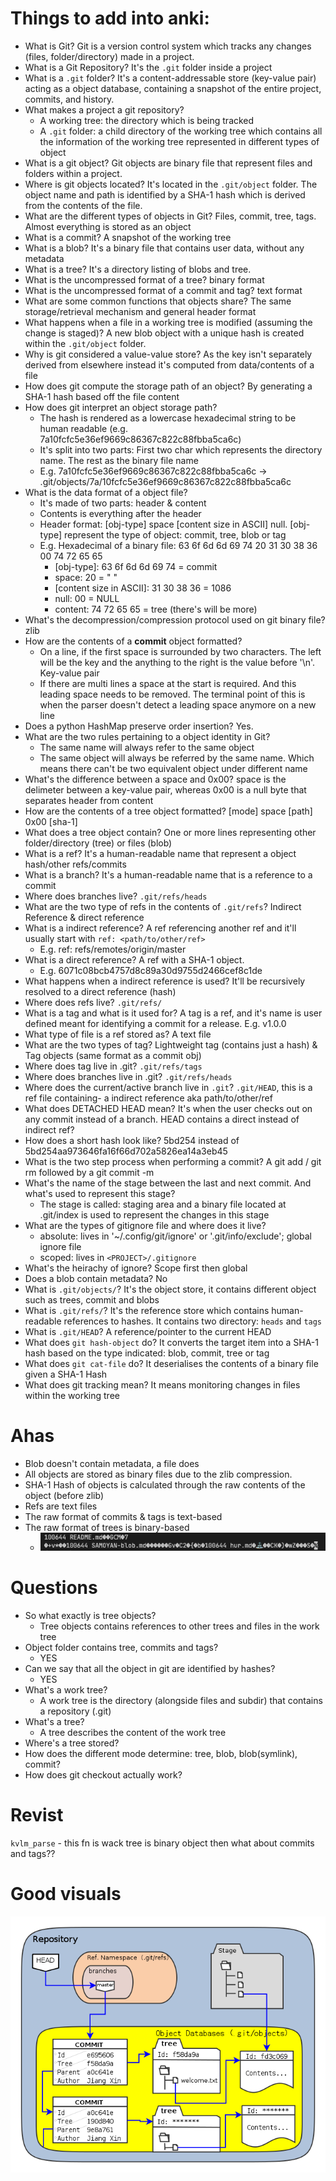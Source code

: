 # Things to add into anki:

- What is Git? Git is a version control system which tracks any changes (files, folder/directory) made in a project.
- What is a Git Repository? It's the `.git` folder inside a project
- What is a `.git` folder? It's a content-addressable store (key-value pair) acting as a object database, containing a snapshot of the entire project, commits, and history.
- What makes a project a git repository?
  - A working tree: the directory which is being tracked
  - A `.git` folder: a child directory of the working tree which contains all the information of the working tree represented in different types of object
- What is a git object? Git objects are binary file that represent files and folders within a project. 
- Where is git objects located? It's located in the `.git/object` folder. The object name and path is identified by a SHA-1 hash which is derived from the contents of the file.
- What are the different types of objects in Git? Files, commit, tree, tags. Almost everything is stored as an object
- What is a commit? A snapshot of the working tree
- What is a blob? It's a binary file that contains user data, without any metadata
- What is a tree? It's a directory listing of blobs and tree.
- What is the uncompressed format of a tree? binary format
- What is the uncompressed format of a commit and tag? text format
- What are some common functions that objects share? The same storage/retrieval mechanism and general header format
- What happens when a file in a working tree is modified (assuming the change is staged)? A new blob object with a unique hash is created within the `.git/object` folder.
- Why is git considered a value-value store? As the key isn't separately derived from elsewhere instead it's computed from data/contents of a file
- How does git compute the storage path of an object? By generating a SHA-1 hash based off the file content
- How does git interpret an object storage path?
  - The hash is rendered as a lowercase hexadecimal string to be human readable (e.g. 7a10fcfc5e36ef9669c86367c822c88fbba5ca6c)
  - It's split into two parts: First two char which represents the directory name. The rest as the binary file name
  - E.g. 7a10fcfc5e36ef9669c86367c822c88fbba5ca6c -> .git/objects/7a/10fcfc5e36ef9669c86367c822c88fbba5ca6c
- What is the data format of a object file?
  - It's made of two parts: header & content
  - Contents is everything after the header
  - Header format: [obj-type] space [content size in ASCII] null. [obj-type] represent the type of object: commit, tree, blob or tag
  - E.g. Hexadecimal of a binary file: 63 6f 6d 6d 69 74 20 31 30 38 36 00 74 72 65 65
    - [obj-type]: 63 6f 6d 6d 69 74 = commit
    - space: 20 = " "
    - [content size in ASCII]: 31 30 38 36 = 1086
    - null: 00 = NULL
    - content: 74 72 65 65 = tree (there's will be more)
- What's the decompression/compression protocol used on git binary file? zlib
- How are the contents of a **commit** object formatted?
  - On a line, if the first space is surrounded by two characters. The left will be the key and the anything to the right is the value before '\n'. Key-value pair
  - If there are multi lines a space at the start is required. And this leading space needs to be removed. The terminal point of this is when the parser doesn't detect a leading space anymore on a new line
- Does a python HashMap preserve order insertion? Yes.
- What are the two rules pertaining to a object identity in Git?
  - The same name will always refer to the same object
  - The same object will always be referred by the same name. Which means there can't be two equivalent object under different name
- What's the difference between a space and 0x00? space is the delimeter between a key-value pair, whereas 0x00 is a null byte that separates header from content
- How are the contents of a tree object formatted? [mode] space [path] 0x00 [sha-1]
- What does a tree object contain? One or more lines representing other folder/directory (tree) or files (blob)
- What is a ref? It's a human-readable name that represent a object hash/other refs/commits
- What is a branch? It's a human-readable name that is a reference to a commit
- Where does branches live? `.git/refs/heads`
- What are the two type of refs in the contents of `.git/refs`? Indirect Reference & direct reference
- What is a indirect reference? A ref referencing another ref and it'll usually start with `ref: <path/to/other/ref>`
  - E.g. ref: refs/remotes/origin/master
- What is a direct reference? A ref with a SHA-1 object.
  - E.g. 6071c08bcb4757d8c89a30d9755d2466cef8c1de
- What happens when a indirect reference is used? It'll be recursively resolved to a direct reference (hash)
- Where does refs live? `.git/refs/`
- What is a tag and what is it used for? A tag is a ref, and it's name is user defined meant for identifying a commit for a release. E.g. v1.0.0
- What type of file is a ref stored as? A text file
- What are the two types of tag? Lightweight tag (contains just a hash) & Tag objects (same format as a commit obj)
- Where does tag live in .git? `.git/refs/tags`
- Where does branches live in .git? `.git/refs/heads`
- Where does the current/active branch live in `.git`? `.git/HEAD`, this is a ref file containing- a indirect reference aka path/to/other/ref
- What does DETACHED HEAD mean? It's when the user checks out on any commit instead of a branch. HEAD contains a direct instead of indirect ref?
- How does a short hash look like? 5bd254 instead of 5bd254aa973646fa16f66d702a5826ea14a3eb45
- What is the two step process when performing a commit? A git add / git rm followed by a git commit -m <MESSAGE>
- What's the name of the stage between the last and next commit. And what's used to represent this stage?
  - The stage is called: staging area and a binary file located at .git/index is used to represent the changes in this stage
- What are the types of gitignore file and where does it live?
  - absolute: lives in '~/.config/git/ignore' or '.git/info/exclude'; global ignore file
  - scoped: lives in `<PROJECT>/.gitignore`
- What's the heirachy of ignore? Scope first then global
- Does a blob contain metadata? No
- What is `.git/objects/`? It's the object store, it contains different object such as trees, commit and blobs
- What is `.git/refs/`? It's the reference store which contains human-readable references to hashes. It contains two directory: `heads` and `tags`
- What is `.git/HEAD`? A reference/pointer to the current HEAD
- What does `git hash-object` do? It converts the target item into a SHA-1 hash based on the type indicated: blob, commit, tree or tag
- What does `git cat-file` do? It deserialises the contents of a binary file given a SHA-1 Hash
- What does git tracking mean? It means monitoring changes in files within the working tree

# Ahas

- Blob doesn't contain metadata, a file does
- All objects are stored as binary files due to the zlib compression.
- SHA-1 Hash of objects is calculated through the raw contents of the object (before zlib)
- Refs are text files
- The raw format of commits & tags is text-based
- The raw format of trees is binary-based
  - ![alt text](./assets/raw-git-tree.png)

# Questions

- So what exactly is tree objects?
  - Tree objects contains references to other trees and files in the work tree
- Object folder contains tree, commits and tags?
  - YES
- Can we say that all the object in git are identified by hashes?
  - YES
- What's a work tree?
  - A work tree is the directory (alongside files and subdir) that contains a repository (.git)
- What's a tree?
  - A tree describes the content of the work tree
- Where's a tree stored?
- How does the different mode determine: tree, blob, blob(symlink), commit?
- How does git checkout actually work?

# Revist

`kvlm_parse` - this fn is wack
tree is binary object then what about commits and tags??

# Good visuals
![alt text](./assets/git-objects-overview.png)
